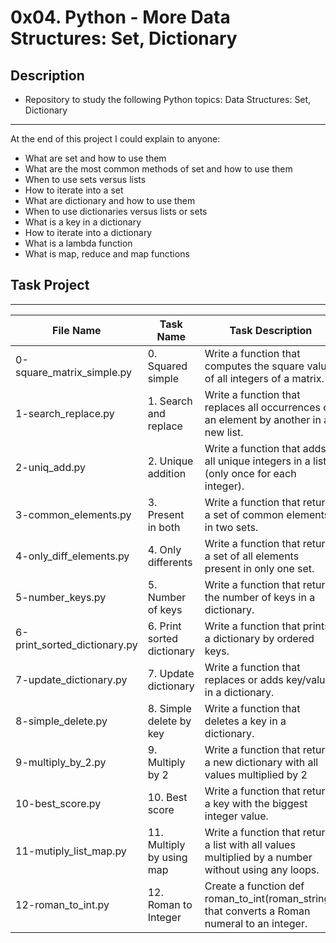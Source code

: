 # 0x04. Python - More Data Structures: Set, Dictionary

## Description
- Repository to study the following Python topics: Data Structures: Set, Dictionary
---
At the end of this project I could explain to anyone:
- What are set and how to use them
- What are the most common methods of set and how to use them
- When to use sets versus lists
- How to iterate into a set
- What are dictionary and how to use them
- When to use dictionaries versus lists or sets
- What is a key in a dictionary
- How to iterate into a dictionary
- What is a lambda function
- What is map, reduce and map functions

## Task Project
---
File Name|Task Name|Task Description
---|---|---
0-square_matrix_simple.py | 0. Squared simple | Write a function that computes the square value of all integers of a matrix.
1-search_replace.py | 1. Search and replace | Write a function that replaces all occurrences of an element by another in a new list.
2-uniq_add.py | 2. Unique addition | Write a function that adds all unique integers in a list (only once for each integer).
3-common_elements.py | 3. Present in both | Write a function that returns a set of common elements in two sets.
4-only_diff_elements.py | 4. Only differents | Write a function that returns a set of all elements present in only one set.
5-number_keys.py | 5. Number of keys | Write a function that returns the number of keys in a dictionary.
6-print_sorted_dictionary.py | 6. Print sorted dictionary | Write a function that prints a dictionary by ordered keys.
7-update_dictionary.py | 7. Update dictionary | Write a function that replaces or adds key/value in a dictionary.
8-simple_delete.py | 8. Simple delete by key | Write a function that deletes a key in a dictionary.
9-multiply_by_2.py | 9. Multiply by 2 | Write a function that returns a new dictionary with all values multiplied by 2
10-best_score.py | 10. Best score | Write a function that returns a key with the biggest integer value.
11-mutiply_list_map.py | 11. Multiply by using map | Write a function that returns a list with all values multiplied by a number without using any loops.
12-roman_to_int.py | 12. Roman to Integer | Create a function def roman_to_int(roman_string): that converts a Roman numeral to an integer.